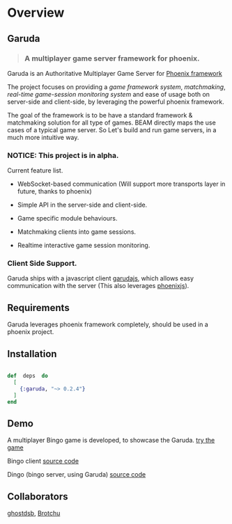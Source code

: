 # Overview

## Garuda

> ### A multiplayer game server framework for phoenix.

Garuda is an Authoritative Multiplayer Game Server for [Phoenix framework](https://www.phoenixframework.org/)

The project focuses on providing a *game framework system*, *matchmaking*, *real-time game-session monitoring system* and ease of usage both on server-side and client-side, by leveraging the powerful phoenix framework.


The goal of the framework is to be have a standard framework & matchmaking solution for all type of games. BEAM directly maps the use cases of a typical game server. So Let's build and run game servers, in a much more intuitive way.

### NOTICE: This project is in alpha.

Current feature list.

- WebSocket-based communication (Will support more transports layer in future, thanks to phoenix)

- Simple API in the server-side and client-side.

- Game specific module behaviours.

- Matchmaking clients into game sessions.

- Realtime interactive game session monitoring.


### Client Side Support.

Garuda ships with a javascript client [garudajs](https://www.npmjs.com/package/garudajs), which allows easy communication with the server (This also leverages [phoenixjs](https://hexdocs.pm/phoenix/js/)).


## Requirements
Garuda leverages phoenix framework completely, should be used in a phoenix project.

## Installation
```elixir

def  deps  do
  [
    {:garuda, "~> 0.2.4"}
  ]
end

```

## Demo

A multiplayer Bingo game is developed, to showcase the Garuda. [try the game](https://madclaws.github.io/Bingo/)

  
Bingo client [source code](https://github.com/madclaws/Bingo)

Dingo (bingo server, using Garuda) [source code](https://github.com/madclaws/Dingo)

## Collaborators

[ghostdsb](https://github.com/ghostdsb), [Brotchu](https://github.com/Brotchu)
